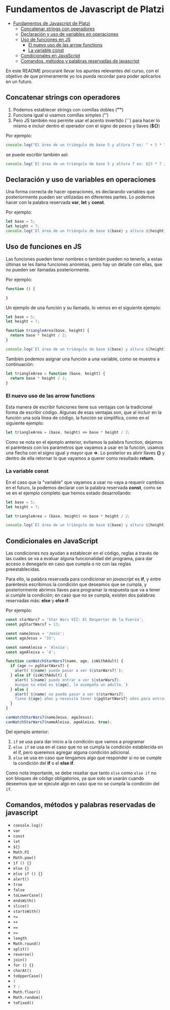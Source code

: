 # Fundamentos de Javascript de Platzi

- [Fundamentos de Javascript de Platzi](#fundamentos-de-javascript-de-platzi)
  - [Concatenar strings con operadores](#concatenar-strings-con-operadores)
  - [Declaración y uso de variables en operaciones](#declaraci%C3%B3n-y-uso-de-variables-en-operaciones)
  - [Uso de funciones en JS](#uso-de-funciones-en-js)
    - [El nuevo uso de las arrow functions](#el-nuevo-uso-de-las-arrow-functions)
    - [La variable const](#la-variable-const)
  - [Condicionales en JavaScript](#condicionales-en-javascript)
  - [Comandos, métodos y palabras reservadas de javascript](#comandos-m%C3%A9todos-y-palabras-reservadas-de-javascript)

En este README procuraré llevar los apuntes relevantes del curso, con el objetivo de que primeramente yo los pueda recordar para poder aplicarlos en un futuro.

## Concatenar strings con operadores

1. Podemos establecer strings con comillas dobles (__""__)
2. Funciona igual si usamos comillas simples (__''__)
3. Pero JS también nos permite usar el acento invertido (__``__) para hacer lo mismo e incluir dentro el operador con el signo de pesos y llaves (__${}__)

Por ejemplo:

```javascript
console.log("El área de un triángulo de base 5 y altura 7 es: " + 5 * 7 / 2);
```

se puede escribir también así:

```javascript
console.log(`El área de un triángulo de base 5 y altura 7 es: ${5 * 7 / 2}`);
```

## Declaración y uso de variables en operaciones

Una forma correcta de hacer operaciones, es declarando variables que posteriormente pueden ser utilizadas en diferentes partes. Lo podemos hacer con la palabra reservada __var__, __let__ y __const__.

Por ejemplo:

```javascript
let base = 5;
let height = 7;
console.log(`El área de un triángulo de base ${base} y altura ${height} es: ${base * height / 2}`);
```

## Uso de funciones en JS

Las funciones pueden tener nombres o también pueden no tenerlo, a estas últimas se les llama funciones anónimas, pero hay un detalle con ellas, que no pueden ser llamadas posteriormente.

Por ejemplo:

```javascript
function () {

}
```

Un ejemplo de una función y su llamado, lo vemos en el siguiente ejemplo:

```javascript
let base = 5;
let height = 7;

function triangleArea(base, height) {
  return base * height / 2;
}

console.log(`El área de un triángulo de base ${base} y altura ${height} es: ${triangleArea(base, height)}`);
```

También podemos asignar una función a una variable, como se muestra a continuación:

```javascript
let triangleArea = function (base, height) {
  return base * height / 2;
}
```

### El nuevo uso de las arrow functions

Esta manera de escribir funciones tiene sus ventajas con la tradicional forma de escribir código. Algunas de esas ventajas son, que al incluir en la función una sola línea de código, la función se simplifica, como en el siguiente ejemplo:

```javascript
let triangleArea = (base, height) => base * height / 2;
```

Como se nota en el ejemplo anterior, evitamos la palabra function, dejamos el paréntesis con los parámetros que vayamos a usar en la función, usamos una flecha con el signo igual y mayor que __=>__. Lo posterior es abrir llaves __{}__ y dentro de ella retornar lo que vayamos a querer como resultado __return__.

### La variable const

En el caso que la "variable" que vayamos a usar no vaya a requerir cambios en el futuro, la podemos declarar con la palabra reservada __const__, como se ve en el ejemplo completo que hemos estado desarrollando:

```javascript
let base = 5;
let height = 7;

let triangleArea = (base, height) => base * height / 2;

console.log(`El área de un triángulo de base ${base} y altura ${height} es: ${triangleArea(base, height)}`);
```

## Condicionales en JavaScript

Las condiciones nos ayudan a establecer en el código, reglas a través de las cuales se va a evaluar alguna funcionalidad del programa, para dar acceso o denegarlo en caso que cumpla o no con las reglas preestablecidas.

Para ello, la palabra reservada para condicionar en _javascript_ es __if__, y entre paréntesis escribimos la condición que deseamos que se cumpla, y posteriormente abrimos llaves para programar la respuesta que va a tener si cumple la condición; en caso que no se cumpla, existen dos palabras reservadas más: __else__ y __else if__.

Por ejemplo:

```javascript
const starWars7 = 'Star Wars VII: El Despertar de la Fuerza';
const pgStartWars7 = 13;

const nameJesus = 'Jesús';
const ageJesus = '33';

const nameAleisa = 'Aleisa';
const ageAleisa = '4';

function canWatchStarWars7(name, age, isWithAdult) {
  if (age >= pgStartWars7) {
    alert(`${name} puede pasar a ver ${starWars7}`);
  } else if (isWithAdult) {
    alert(`${name} puede entrar a ver ${starWars7}.
    Aunque su edad es ${age}, lo acompaña un adulto.`)
  } else {
    alert(`${name} no puede pasar a ver ${starWars7}.
    Tiene ${age} años y necesita tener ${pgStartWars7} años para entrar.`);
  }
}

canWatchStarWars7(nameJesus, ageJesus);
canWatchStarWars7(nameAleisa, ageAleisa, true);
```

Del ejemplo anterior:

1. `if` se usa para dar inicio a la condición que vamos a programar
2. `else if` se usa en el caso que no se cumpla la condición establecida en el if, pero queremos agregar alguna condición adicional.
3. `else` se usa en caso que tengamos algo que responder si no se cumple la condición del __if__ o el __else if__.

Como nota importante, se debe resaltar que tanto `else` como `else if` no son bloques de código obligatorios, ya que solo se usarán cuando deseemos que se ejecute algo en caso que no se cumpla la condición del `if`.

## Comandos, métodos y palabras reservadas de javascript

- `console.log()`
- `var`
- `const`
- `let`
- `${}`
- `Math.PI`
- `Math.pow()`
- `if () {}`
- `else {}`
- `else if () {}`
- `alert()`
- `true`
- `false`
- `toLowerCase()`
- `endsWith()`
- `slice()`
- `startsWith()`
- `+=`
- `++`
- `==`
- `>=`
- `length`
- `Math.round()`
- `split()`
- `reverse()`
- `join()`
- `for () {}`
- `charAt()`
- `toUpperCase()`
- `!`
- `? :`
- `Math.floor()`
- `Math.random()`
- `toFixed()`